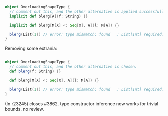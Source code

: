 ```scala
object OverloadingShapeType {
  // comment out this, and the other alternative is applied successfully.
  implicit def blerg[A](f: String) {}

  implicit def blerg[M[X] <: Seq[X], A](l: M[A]) {}

  blerg(List(1)) // error: type mismatch; found   : List[Int] required: String
}
```
Removing some extrania:

```scala

object OverloadingShapeType {
  // comment out this, and the other alternative is chosen.
  def blerg(f: String) {}

  def blerg[M[X] <: Seq[X], A](l: M[A]) {}

  blerg(List(1)) // error: type mismatch; found   : List[Int] required: String
}
```

(In r23245) closes #3862. type constructor inference now works for trivial bounds. no review.

